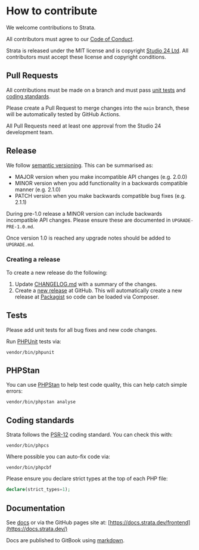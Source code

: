 # How to contribute

We welcome contributions to Strata. 

All contributors must agree to our [Code of Conduct](CODE_OF_CONDUCT.md). 

Strata is released under the MIT license and is copyright [Studio 24 Ltd](https://www.studio24.net/). All contributors 
must accept these license and copyright conditions.

## Pull Requests

All contributions must be made on a branch and must pass [unit tests](#tests) and [coding standards](#coding-standards). 

Please create a Pull Request to merge changes into the `main` branch, these will be automatically tested by 
GitHub Actions. 

All Pull Requests need at least one approval from the Studio 24 development team.

## Release

We follow [semantic versioning](https://semver.org/). This can be summarised as:

* MAJOR version when you make incompatible API changes (e.g. 2.0.0)
* MINOR version when you add functionality in a backwards compatible manner (e.g. 2.1.0)
* PATCH version when you make backwards compatible bug fixes (e.g. 2.1.1)
 
During pre-1.0 release a MINOR version can include backwards incompatible API changes. Please ensure these are 
documented in `UPGRADE-PRE-1.0.md`.

Once version 1.0 is reached any upgrade notes should be added to `UPGRADE.md`.
 
### Creating a release
 
To create a new release do the following:

1. Update [CHANGELOG.md](https://github.com/strata/frontend/blob/master/CHANGELOG.md) with a summary of the changes.
1. Create a [new release](https://help.github.com/en/github/administering-a-repository/managing-releases-in-a-repository) 
at GitHub. This will automatically create a new release at [Packagist](https://packagist.org/packages/strata/frontend) 
so code can be loaded via Composer.  

## Tests

Please add unit tests for all bug fixes and new code changes.

Run [PHPUnit](https://phpunit.readthedocs.io/en/8.0/) tests via: 

```
vendor/bin/phpunit
```

## PHPStan

You can use [PHPStan](https://phpstan.org/) to help test code quality, this can help catch simple errors:

```
vendor/bin/phpstan analyse
```

## Coding standards

Strata follows the [PSR-12](https://www.php-fig.org/psr/psr-12/) coding standard. You can check this with:

```
vendor/bin/phpcs
```

Where possible you can auto-fix code via:

```
vendor/bin/phpcbf
```

Please ensure you declare strict types at the top of each PHP file:

```php
declare(strict_types=1);
```

## Documentation

See [docs](docs/README.md) or via the GitHub pages site at: [https://docs.strata.dev/frontend](https://docs.strata.dev/)

Docs are published to GitBook using [markdown](https://docs.gitbook.com/editing-content/markdown).  
